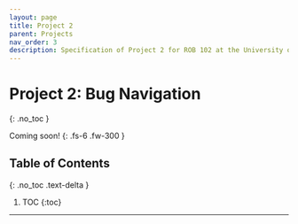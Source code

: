 ```yaml
---
layout: page
title: Project 2
parent: Projects
nav_order: 3
description: Specification of Project 2 for ROB 102 at the University of Michigan.
---
```


# Project 2: Bug Navigation
{: .no_toc }

Coming soon!
{: .fs-6 .fw-300 }

## Table of Contents
{: .no_toc .text-delta }

1. TOC
{:toc}

---
